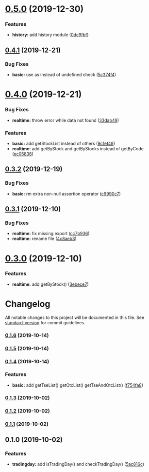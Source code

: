 # [0.5.0](https://github.com/bigtongue5566/twstockjs/compare/v0.4.1...v0.5.0) (2019-12-30)


### Features

* **history:** add history module ([0dc9fbf](https://github.com/bigtongue5566/twstockjs/commit/0dc9fbf078c6df4206240ed3b4c4b654db979004))

## [0.4.1](https://github.com/bigtongue5566/twstockjs/compare/v0.4.0...v0.4.1) (2019-12-21)


### Bug Fixes

* **basic:** use as instead of undefined check ([5c374f4](https://github.com/bigtongue5566/twstockjs/commit/5c374f459dea7e68a24f0aa3e69ba57165279705))

# [0.4.0](https://github.com/bigtongue5566/twstockjs/compare/v0.3.2...v0.4.0) (2019-12-21)


### Bug Fixes

* **realtime:** throw error while data not found ([33dab49](https://github.com/bigtongue5566/twstockjs/commit/33dab4909eb0c14fd296839f7578851021b1a2bf))


### Features

* **basic:** add getStockList instead of others ([9c1ef49](https://github.com/bigtongue5566/twstockjs/commit/9c1ef49f4d13ba9d69198ef0dc7f19400391367b))
* **realtime:** add getByStock and getByStocks instead of getByCode ([ec05836](https://github.com/bigtongue5566/twstockjs/commit/ec058362c4a4bf42a4f2c83fa1ae755b42d1f0f4))

## [0.3.2](https://github.com/bigtongue5566/twstockjs/compare/v0.3.1...v0.3.2) (2019-12-19)


### Bug Fixes

* **basic:** rm extra non-null assertion operator ([c9990c7](https://github.com/bigtongue5566/twstockjs/commit/c9990c74362e0f8ff0f52a0b6a4c9b66c7081bc4))

## [0.3.1](https://github.com/bigtongue5566/twstockjs/compare/v0.3.0...v0.3.1) (2019-12-10)


### Bug Fixes

* **realtime:** fix missing export ([cc7b936](https://github.com/bigtongue5566/twstockjs/commit/cc7b936ef5624454bdd6a48cb9dbcf0d22640c61))
* **realtime:** rename file ([4c8aeb3](https://github.com/bigtongue5566/twstockjs/commit/4c8aeb35e209eb7c668302ea6e22a54ba13db7a8))

# [0.3.0](https://github.com/bigtongue5566/twstockjs/compare/v0.2.0...v0.3.0) (2019-12-10)


### Features

* **realtime:** add getByStock() ([3ebece7](https://github.com/bigtongue5566/twstockjs/commit/3ebece707e131cd67e45339cb13eab4e8f46e615))

# Changelog

All notable changes to this project will be documented in this file. See [standard-version](https://github.com/conventional-changelog/standard-version) for commit guidelines.

### [0.1.6](https://github.com/bigtongue5566/twstockjs/compare/v0.1.5...v0.1.6) (2019-10-14)

### [0.1.5](https://github.com/bigtongue5566/twstockjs/compare/v0.1.4...v0.1.5) (2019-10-14)

### [0.1.4](https://github.com/bigtongue5566/twstockjs/compare/v0.1.3...v0.1.4) (2019-10-14)


### Features

* **basic:** add getTseList() getOtcList() getTseAndOtcList() ([f754fa8](https://github.com/bigtongue5566/twstockjs/commit/f754fa8))

### [0.1.3](https://github.com/bigtongue5566/twstockjs/compare/v0.1.2...v0.1.3) (2019-10-02)

### [0.1.2](https://github.com/bigtongue5566/twstockjs/compare/v0.1.1...v0.1.2) (2019-10-02)

### [0.1.1](https://github.com/bigtongue5566/twstockjs/compare/v0.1.0...v0.1.1) (2019-10-02)

## 0.1.0 (2019-10-02)


### Features

* **tradingday:** add isTradingDay() and checkTradingDay() ([5ac816c](https://github.com/bigtongue5566/twstockjs/commit/5ac816c))
